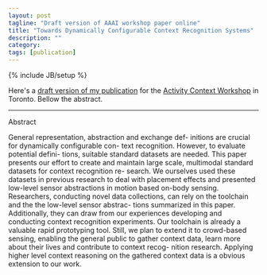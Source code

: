 ```yaml
---
layout: post
tagline: "Draft version of AAAI workshop paper online"
title: "Towards Dynamically Configurable Context Recognition Systems"
description: ""
category: 
tags: [publication]
---
```

{% include JB/setup %}

Here's a [draft version of my publication](http://kgarten.de/papers/2012Kunze.pdf) for the [Activity Context Workshop](http://activitycontext.org/)
in Toronto. Bellow the abstract.

***
Abstract

General representation, abstraction and exchange def- initions are crucial for dynamically configurable con- text recognition. However, to evaluate potential defini- tions, suitable standard datasets are needed. This paper presents our effort to create and maintain large scale, multimodal standard datasets for context recognition re- search. We ourselves used these datasets in previous research to deal with placement effects and presented low-level sensor abstractions in motion based on-body sensing.
Researchers, conducting novel data collections, can rely on the toolchain and the the low-level sensor abstrac- tions summarized in this paper. Additionally, they can draw from our experiences developing and conducting context recognition experiments.
Our toolchain is already a valuable rapid prototyping tool. Still, we plan to extend it to crowd-based sensing, enabling the general public to gather context data, learn more about their lives and contribute to context recog- nition research.
Applying higher level context reasoning on the gathered context data is a obvious extension to our work.

